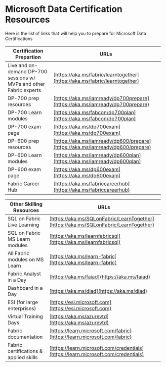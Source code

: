 # Microsoft Data Certification Resources
Here is the list of links that will help you to prepare for Microsoft Data Certifications

| Certification Prepartion | URLs |
|----------|----------|
| Live and on-demand DP-700 sessions w/ MVPs and other Fabric experts    | [https://aka.ms/fabric/learntogether](https://aka.ms/fabric/learntogether)   |
| DP-700 prep resources    | [https://aka.ms/iamready/dp700prepare](https://aka.ms/iamready/dp700prepare)   |
| DP-700 Learn modules    | [https://aka.ms/fabcon/dp700plan](https://aka.ms/fabcon/dp700plan)   |
| DP-700 exam page    | [https://aka.ms/dp700exam](https://aka.ms/dp700exam)   |
| DP-600 prep resources    | [https://aka.ms/iamready/dp600/prepare](https://aka.ms/iamready/dp600/prepare)   |
| DP-600 Learn modules    | [https://aka.ms/iamready/dp600plan](https://aka.ms/iamready/dp600plan)  |
| DP-600 exam page    | [https://aka.ms/dp600exam](https://aka.ms/dp600exam)   |
| Fabric Career Hub    | [https://aka.ms/fabriccareerhub](https://aka.ms/fabriccareerhub)   |

| Other Skilling Resources | URLs |
|----------|----------|
| SQL on Fabric Live Learning    | [https://aka.ms/SQLonFabric/LearnTogether](https://aka.ms/SQLonFabric/LearnTogether)   |
| SQL on Fabric MS Learn modules   | [https://aka.ms/learnfabricsql](https://aka.ms/learnfabricsql)  |
| All Fabric modules on MS Learn   | [https://aka.ms/learn-fabric](https://aka.ms/learn-fabric)  |
| Fabric Analyst in a Day   | [https://aka.ms/faiad](https://aka.ms/faiad)  |
| Dashboard in a Day   | [https://aka.ms/diad](https://aka.ms/diad)  |
| ESI (for large enterprises)   | [https://esi.microsoft.com](https://esi.microsoft.com)  |
| Virtual Training Days   | [https://aka.ms/azurevtd](https://aka.ms/azurevtd)  |
| Fabric documentation   | [https://learn.microsoft.com/fabric](https://learn.microsoft.com/fabric)  |
| Fabric certifications & applied skills   | [https://learn.microsoft.com/credentials](https://learn.microsoft.com/credentials)  |  
